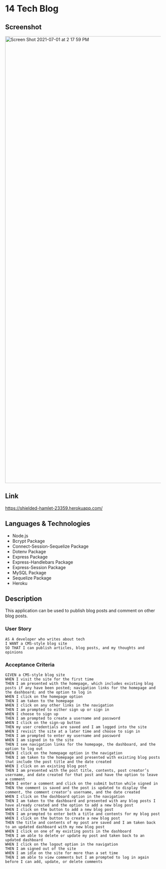 # 14 Tech Blog

## Screenshot
<img width="1440" alt="Screen Shot 2021-07-01 at 2 17 59 PM" src="https://user-images.githubusercontent.com/77903140/124178633-4cd62c80-da77-11eb-8537-2db66a2a2a2e.png">

## Link
https://shielded-hamlet-23359.herokuapp.com/

## Languages & Technologies
* Node.js
* Bcrypt Package
* Connect-Session-Sequelize Package
* Dotenv Package
* Express Package
* Express-Handlebars Package
* Express-Session Package
* MySQL Package
* Sequelize Package
* Heroku

## Description
This application can be used to publish blog posts and comment on other blog posts.

### User Story

```
AS A developer who writes about tech
I WANT a CMS-style blog site
SO THAT I can publish articles, blog posts, and my thoughts and opinions
```

### Acceptance Criteria

```
GIVEN a CMS-style blog site
WHEN I visit the site for the first time
THEN I am presented with the homepage, which includes existing blog posts if any have been posted; navigation links for the homepage and the dashboard; and the option to log in
WHEN I click on the homepage option
THEN I am taken to the homepage
WHEN I click on any other links in the navigation
THEN I am prompted to either sign up or sign in
WHEN I choose to sign up
THEN I am prompted to create a username and password
WHEN I click on the sign-up button
THEN my user credentials are saved and I am logged into the site
WHEN I revisit the site at a later time and choose to sign in
THEN I am prompted to enter my username and password
WHEN I am signed in to the site
THEN I see navigation links for the homepage, the dashboard, and the option to log out
WHEN I click on the homepage option in the navigation
THEN I am taken to the homepage and presented with existing blog posts that include the post title and the date created
WHEN I click on an existing blog post
THEN I am presented with the post title, contents, post creator’s username, and date created for that post and have the option to leave a comment
WHEN I enter a comment and click on the submit button while signed in
THEN the comment is saved and the post is updated to display the comment, the comment creator’s username, and the date created
WHEN I click on the dashboard option in the navigation
THEN I am taken to the dashboard and presented with any blog posts I have already created and the option to add a new blog post
WHEN I click on the button to add a new blog post
THEN I am prompted to enter both a title and contents for my blog post
WHEN I click on the button to create a new blog post
THEN the title and contents of my post are saved and I am taken back to an updated dashboard with my new blog post
WHEN I click on one of my existing posts in the dashboard
THEN I am able to delete or update my post and taken back to an updated dashboard
WHEN I click on the logout option in the navigation
THEN I am signed out of the site
WHEN I am idle on the site for more than a set time
THEN I am able to view comments but I am prompted to log in again before I can add, update, or delete comments
```
